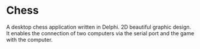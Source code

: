 # Chess
A desktop chess application written in Delphi. 2D beautiful graphic design. It enables the connection of two computers via the serial port and the game with the computer.
